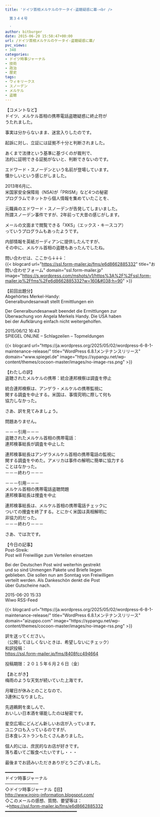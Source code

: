 ```yaml
---
title: 'ドイツ首相メルケルのケータイ-盗聴疑惑に幕-<br />

  第３４４号

  '
author: bitburger
date: 2015-06-20 15:58:47+00:00
url: /ドイツ首相メルケルのケータイ-盗聴疑惑に幕/
pvc_views:
- 348
categories:
- ドイツ時事ジャーナル
- 技術
- 政治
- 歴史
tags:
- ウィキリークス
- スノーデン
- メルケル
- 盗聴
---
```

【コメントなど】  
ドイツ、メルケル首相の携帯電話盗聴疑惑に終止符が  
うたれました。  
  
事実は分からないまま、迷宮入りしたのです。  
  
起訴に対し、立証には証拠不十分と判断されました。  
  
あくまで法律という基準に基づくのが裁判で、  
法的に証明できる証拠がないと、判断できないのです。  
  
エドワード・スノーデンという名前が登場しています。  
懐かしいという感じがしました。  
  
2013年6月に、  
米国家安全保障局（NSA)が「PRISM」など4つの秘密  
プログラムでネットから個人情報を集めていたことを、  
  
元職員のエドワード・スノーデンが告発してしまいました。  
所謂スノーデン事件ですが、2年前って大昔の感じがします。  
  
メールの文面まで閲覧できる「XKS」（エックス・キースコア）  
っていうプログラムもあったようです。  
  
内部情報を英紙ガーディアンに提供したんですが、  
その中に、メルケル首相の盗聴もあったんでしたね。  
  
問い合わせは、ここから↓↓↓：  
{{< blogcard url="https://ssl.form-mailer.jp/fms/e6d8662885332" title="&#12362;&#21839;&#12356;&#21512;&#12431;&#12379;&#12501;&#12457;&#12540;&#12512;" domain="ssl.form-mailer.jp" image="https://s.wordpress.com/mshots/v1/https%3A%2F%2Fssl.form-mailer.jp%2Ffms%2Fe6d8662885332?w=160&#038;h=90" >}} 

【前回出題分】  
Abgehörtes Merkel-Handy:  
Generalbundesanwalt stellt Ermittlungen ein  
  
Der Generalbundesanwalt beendet die Ermittlungen zur  
Überwachung von Angela Merkels Handy. Die USA haben  
bei der Aufklärung einfach nicht weitergeholfen.  
  
2015/06/12 16:43  
SPIEGEL ONLINE &#8211; Schlagzeilen &#8211; Topmeldungen 

<div class="rss-entry-cards widget-entry-cards no-icon">
  {{< blogcard url="https://ja.wordpress.org/2025/05/02/wordpress-6-8-1-maintenance-release/" title="WordPress 6.8.1メンテナンスリリース" domain="www.spiegel.de" image="https://sypangu.net/wp-content/themes/cocoon-master/images/no-image-rss.png" >}} 

【わたしの訳】  
盗聴されたメルケルの携帯：統合連邦検察は調査を停止  
  
統合連邦検察は、アンゲラ・メルケルの携帯監視に  
関する調査を中止する。米国は、事情究明に際して何も  
協力しなかった。 

さあ、訳を見てみましょう。  
  
問題ありません。  
  
－－－引用－－－  
盗聴されたメルケル首相の携帯電話：  
連邦検事総長が調査を中止した  
  
連邦検事総長はアンゲラメルケル首相の携帯電話の監視に  
関する調査をやめた。アメリカは事件の解明に簡単に協力する  
ことはなかった。  
－－－終わり－－－  
  
－－－引用－－－  
メルケル首相の携帯電話盗聴問題  
連邦検事総長は捜査を中止  
  
連邦検事総長は、メルケル首相の携帯電話チェックに  
ついての捜査を終了する。とにかく米国は真相解明に  
非協力的だった。  
－－－終わり－－－ 

さあ、では次です。  
  
【今日の記事】  
Post-Streik:  
Post will Freiwillige zum Verteilen einsetzen  
  
Bei der Deutschen Post wird weiterhin gestreikt  
und so sind Unmengen Pakete und Briefe liegen  
geblieben. Die sollen nun am Sonntag von Freiwilligen  
verteilt werden. Als Dankeschön denkt die Post  
über Gutscheine nach.  
  
2015-06-20 15:33  
Wiwo RSS-Feed 

<div class="rss-entry-cards widget-entry-cards no-icon">
  {{< blogcard url="https://ja.wordpress.org/2025/05/02/wordpress-6-8-1-maintenance-release/" title="WordPress 6.8.1メンテナンスリリース" domain="aizuppo.com" image="https://sypangu.net/wp-content/themes/cocoon-master/images/no-image-rss.png" >}} 

訳を送ってください。  
（公開してほしくないときは、希望しないにチェック）  
和訳投稿：  
 <https://ssl.form-mailer.jp/fms/8408fcc494664>  
  
投稿期限：２０１５年６月２６日（金）

【あとがき】  
梅雨のような天気が続いていた上海です。  
  
月曜日が休みとのことなので、  
3連休になりました。  
  
先週鵜飼を楽しんで、  
おいしい日本酒を堪能したのは秘密です。  
  
星空広場にどんどん新しいお店が入っています。  
ユニクロも入っているのですが、  
日本食レストランもたくさんありました。  
  
個人的には、庶民的なお店が好きです。  
落ち着いてご飯食べたいですし・・・  
  
最後までお読みいただきありがとうございました。 

━━━━━━━━━━━  
ドイツ時事ジャーナル  
───────────  
◇ドイツ時事ジャーナル【旧】  
<http://www.iroiro-information.blogspot.com/>  
◇このメールの感想、質問、要望等は：  
-><https://ssl.form-mailer.jp/fms/e6d8662885332>  
━━━━━━━━━━━━━━━━━━━━━━━━━━━━